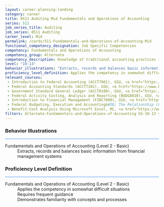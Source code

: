 ```yaml
---
layout: career-planning-landing
category: career
title: 0511 Auditing Mid Fundamentals and Operations of Accounting
series: 511
job_series_title: Auditing
job_series: 0511 Auditing
career_level: Mid
permalink: /cards/511-Fundamentals-and-Operations-of-Accounting-Mid
functional_competency_designation: Job Specific Competencies
competency: Fundamentals and Operations of Accounting
competency_group: Alternate
competency_description: Knowledge of traditional accounting practices including accrual, obligations, and costs methods
level: "10-13"
behavior_illustrations: "Extracts, records and balances basic information from financial management systems"
proficiency_level_definition: Applies the competency in somewhat difficult situations ? Requires frequent guidance ? Demonstrates familiarity with concepts and processes 
relevant_courses: 
 - Introduction to Federal Accounting (ACCT7001), GSU, <a href="https://www.LearnAtGSUSA.com/ACCT7007">https://www.LearnAtGSUSA.com/ACCT7007</a>
 - Federal Accounting Standards (ACCT7102), GSU, <a href="https://www.LearnAtGSUSA.com/ACCT7108">https://www.LearnAtGSUSA.com/ACCT7108</a>
 - Government Standard General Ledger (ACCT8100), GSU, <a href="https://www.LearnAtGSUSA.com/ACCT8106">https://www.LearnAtGSUSA.com/ACCT8106</a>
 - Federal Activity Costing, Analysis and Reporting (BUDG8010), GSU, <a href="https://www.LearnAtGSUSA.com/BUDG8012">https://www.LearnAtGSUSA.com/BUDG8012</a>
 - Introduction to Financial Management (FINC7000), GSU, <a href="https://www.LearnAtGSUSA.com/FINC7006">https://www.LearnAtGSUSA.com/FINC7006</a>
 - Federal Budgeting, Execution and Accounting&#58; The Relationship (FINC8300), GSU, <a href="https://www.LearnAtGSUSA.com/FINC8306">https://www.LearnAtGSUSA.com/FINC8306</a>
 - Benefit-Cost Analysis Using Microsoft Excel, MC, <a href="https://www.managementconcepts.com/course/id/5405?utm_source=CFOportal&utm_medium=listing&utm_campaign=CFOTTEP&utm_id=23FM">https://www.managementconcepts.com/course/id/5405?utm_source=CFOportal&utm_medium=listing&utm_campaign=CFOTTEP&utm_id=23FM</a>
filters: Alternate-Fundamentals-and-Operations-of-Accounting GS-10-13 series-0511
---
```


<div class="desktop:grid-col-6 margin-y-3">
  <div class="border-top-2 bg-white padding-3 shadow-5 height-full members-hover border-1px button-border border-top-blue radius-lg card-text-color">
    <h3>Behavior Illustrations</h3>
    <hr style="background-color: #2680EB !important;"/>
    <dl class="text-base card-content-color"><dt>Fundamentals and Operations of Accounting (Level 2 - Basic)</dt><dd>Extracts, records and balances basic information from financial management systems</dd></dl>
  </div>
</div>
<div class="desktop:grid-col-6 margin-y-3">
  <div class="border-top-2 bg-white padding-3 shadow-5 height-full members-hover border-1px button-border border-top-blue radius-lg card-text-color">
    <h3>Proficiency Level Definition</h3>
     <hr style="background-color: #2680EB !important;"/>
    <dl class="text-base card-content-color"><dt>Fundamentals and Operations of Accounting (Level 2 - Basic)</dt><dd>Applies the competency in somewhat difficult situations </dd><dd> Requires frequent guidance </dd><dd> Demonstrates familiarity with concepts and processes </dd></dl>
  </div>
</div>